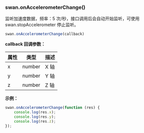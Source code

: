 ### swan.onAccelerometerChange()

监听加速度数据，频率：5 次/秒，接口调用后会自动开始监听，可使用 swan.stopAccelerometer 停止监听。

```js
swan.onAccelerometerChange(callback)
```

**callback 回调参数：**

|属性|类型|描述|
|-|-|-|
|x|number|X 轴|
|y|number|Y 轴|
|z|number|Z 轴|

**示例：**

```js
swan.onAccelerometerChange(function (res) {
    console.log(res.x);
    console.log(res.y);
    console.log(res.z);
});
```